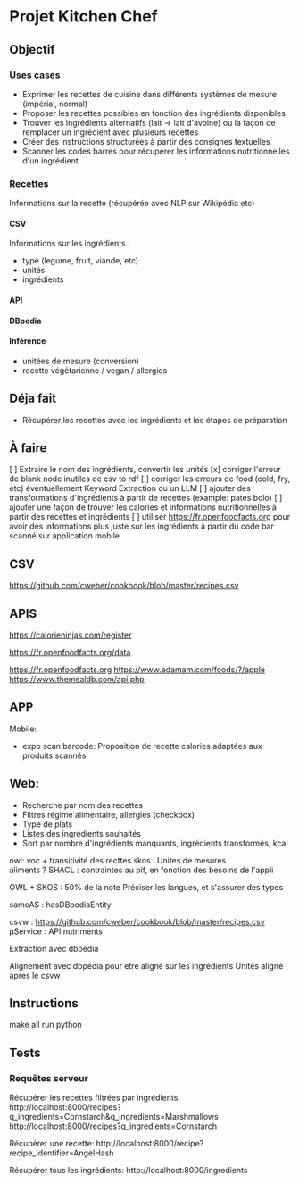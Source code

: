 # Projet Kitchen Chef

## Objectif

### Uses cases
- Exprimer les recettes de cuisine dans différents systèmes de mesure (impérial, normal)
- Proposer les recettes possibles en fonction des ingrédients disponibles
- Trouver les ingrédients alternatifs (lait → lait d'avoine) ou la façon de remplacer un ingrédient avec plusieurs recettes
- Créer des instructions structurées à partir des consignes textuelles
- Scanner les codes barres pour récupérer les informations nutritionnelles d'un ingrédient
###  Recettes

Informations sur la recette (récupérée avec NLP sur Wikipédia etc)

#### CSV
Informations sur les ingrédients :
- type (legume, fruit, viande, etc)
- unités
- ingrédients

#### API

#### DBpedia

#### Inférence

- unitées de mesure (conversion)
- recette végétarienne / vegan / allergies

## Déja fait
- Récupérer les recettes avec les ingrédients et les étapes de préparation
## À faire
[ ] Extraire le nom des ingrédients, convertir les unités
[x] corriger l'erreur de blank node inutiles de csv to rdf
[ ] corriger les erreurs de food (cold, fry, etc) éventuellement Keyword Extraction ou un LLM
[ ] ajouter des transformations d'ingrédients à partir de recettes (example: pates bolo)
[ ] ajouter une façon de trouver les calories et informations nutritionnelles à partir des recettes et ingrédients
[ ] utiliser https://fr.openfoodfacts.org pour avoir des informations plus juste sur les ingrédients à partir du code bar scanné sur application mobile


## CSV
https://github.com/cweber/cookbook/blob/master/recipes.csv
## APIS

https://calorieninjas.com/register

https://fr.openfoodfacts.org/data

https://fr.openfoodfacts.org
https://www.edamam.com/foods/?/apple
https://www.themealdb.com/api.php

## APP

Mobile:
- expo scan barcode:
Proposition de recette
calories adaptées aux produits scannés

## Web:
- Recherche par nom des recettes
- Filtres régime alimentaire, allergies (checkbox)
- Type de plats
- Listes des ingrédients souhaités
- Sort par nombre d'ingrédients manquants, ingrédients transformés, kcal

owl:
voc + transitivité des recttes
skos : Unites de mesures \
    aliments ?
SHACL : contraintes au pif, en fonction des besoins de l'appli

OWL + SKOS : 50% de la note
Préciser les langues, et s'assurer des types

sameAS : hasDBpediaEntity

csvw : https://github.com/cweber/cookbook/blob/master/recipes.csv
µService : API nutriments

Extraction avec dbpédia

Alignement avec dbpédia pour etre aligné sur les ingrédients
Unités aligné apres le csvw

## Instructions

make all
run python  



## Tests
### Requêtes serveur

Récupérer les recettes filtrées par ingrédients:
http://localhost:8000/recipes?q_ingredients=Cornstarch&q_ingredients=Marshmallows
http://localhost:8000/recipes?q_ingredients=Cornstarch

Récupérer une recette:
http://localhost:8000/recipe?recipe_identifier=AngelHash

Récupérer tous les ingrédients:
http://localhost:8000/ingredients
